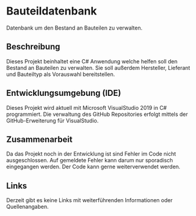 # Bauteildatenbank
Datenbank um den Bestand an Bauteilen zu verwalten.

## Beschreibung
Dieses Projekt beinhaltet eine C# Anwendung welche helfen soll den Bestand an Bauteilen zu verwalten.
Sie soll außerdem Hersteller, Lieferant und Bauteiltyp als Vorauswahl bereitstellen.

## Entwicklungsumgebung (IDE)
Dieses Projekt wird aktuell mit Microsoft VisualStudio 2019 in C# programmiert.
Die verwaltung des GitHub Repositories erfolgt mittels der GitHub-Erweiterung für VisualStudio.

## Zusammenarbeit
Da das Projekt noch in der Entwicklung ist sind Fehler im Code nicht ausgeschlossen.
Auf gemeldete Fehler kann darum nur sporadisch eingegangen werden.
Der Code kann gerne weiterverwendet werden.

## Links
Derzeit gibt es keine Links mit weiterführenden Informationen oder Quellenangaben.
